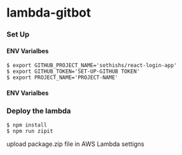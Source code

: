 # lambda-gitbot

### Set Up

#### ENV Varialbes

```
$ export GITHUB_PROJECT_NAME='sothishs/react-login-app'
$ export GITHUB_TOKEN='SET-UP-GITHUB TOKEN'
$ export PROJECT_NAME='PROJECT-NAME'
```
#### ENV Varialbes


### Deploy the lambda
```
$ npm install
$ npm run zipit
```
upload package.zip file in AWS Lambda settigns
